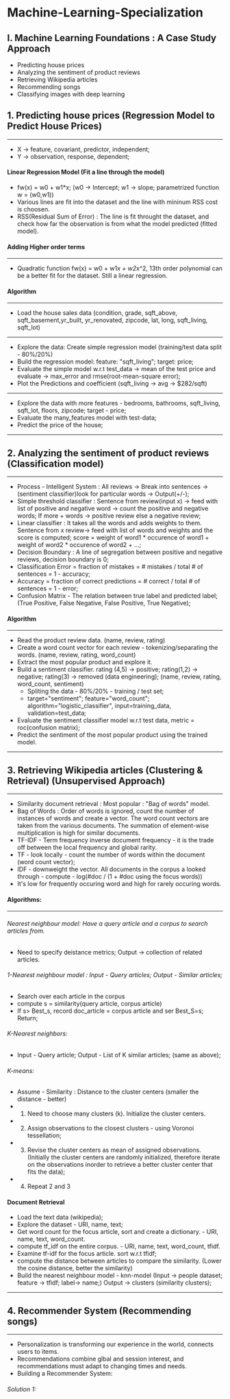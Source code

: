 # Machine-Learning-Specialization

## I. Machine Learning Foundations : A Case Study Approach
* Predicting house prices
* Analyzing the sentiment of product reviews
* Retrieving Wikipedia articles
* Recommending songs
* Classifying images with deep learning

## 1. Predicting house prices (Regression Model to Predict House Prices)
-------------------------------------------------------------------------
* X -> feature, covariant, predictor, independent;
* Y -> observation, response, dependent;

#### Linear Regression Model (Fit a line through the model)
* fw(x) = w0 + w1*x; (w0 -> Intercept; w1 -> slope; parametrized function w = (w0,w1))
* Various lines are fit into the dataset and the line with mininum RSS cost is choosen.
* RSS(Residual Sum of Error) : The line is fit throught the dataset, and check how far the observation is from what the model predicted (fitted model).

#### Adding Higher order terms
--------------------------------
* Quadratic function fw(x) = w0 + w1*x + w2*x^2, 13th order polynomial can be a better fit for the dataset. Still a linear regression.

#### Algorithm
---------------
* Load the house sales data (condition, grade, sqft_above, sqft_basement,yr_built, yr_renovated, zipcode, lat, long, sqft_living, sqft_lot)
---------
* Explore the data: Create simple regression model (training/test data split - 80%/20%)
* Build the regression model: feature: "sqft_living"; target: price;
* Evaluate the simple model w.r.t test_data -> mean of the test price and evaluate -> max_error and rmse(root-mean-square error);
* Plot the Predictions and coefficient (sqft_living -> avg -> $282/sqft)
--------
* Explore the data with more features - bedrooms, bathrooms, sqft_living, sqft_lot, floors, zipcode; target - price;
* Evaluate the many_features model with test-data;
* Predict the price of the house;
-------------------------------------------------------------------------
## 2. Analyzing the sentiment of product reviews (Classification model)
-------------------------------------------------------------------------
* Process - Intelligent System : All reviews -> Break into sentences -> (sentiment classifier)look for particular words -> Output(+/-);
* Simple threshold classifier : Sentence from review(input x) -> feed with list of positive and negative word -> count the positive and negative words; If more + words -> positive review else a negative review;
* Linear classifier : It takes all the words and adds weights to them. Sentence from x review-> feed with list of words and weights and the score is computed; score = weight of word1 * occurence of word1 + weight of word2 * occurence of word2 + ...;
* Decision Boundary : A line of segregation between positive and negative reviews, decision boundary is 0;
* Classification Error = fraction of mistakes = # mistakes / total # of sentences = 1 - accuracy;
* Accuracy = fraction of correct predictions = # correct / total # of sentences = 1 - error;
* Confusion Matrix - The relation between true label and predicted label; (True Positive, False Negative, False Positive, True Negative);

#### Algorithm
--------------------
* Read the product review data. (name, review, rating)
* Create a word count vector for each review - tokenizing/separating the words. (name, review, rating, word_count)
* Extract the most popular product and explore it.
* Build a sentiment classifier. rating (4,5) -> positive; rating(1,2) -> negative; rating(3) -> removed (data engineering); (name, review, rating, word_count, sentiment)
  * Spliting the data - 80%/20% - training / test set;
  * target="sentiment"; feature="word_count"; algorithm="logistic_classifier", input=training_data, validation=test_data;
* Evaluate the sentiment classifier model w.r.t test data, metric = roc(confusion matrix);
* Predict the sentiment of the most popular product using the trained model.

-------------------------------
## 3. Retrieving Wikipedia articles (Clustering & Retrieval) (Unsupervised Approach)
-------------------------------
* Similarity document retrieval : Most popular : "Bag of words" model.
* Bag of Words : Order of words is ignored, count the number of instances of words and create a vector. The word count vectors are taken from the various documents. The summation of element-wise multiplication is high for similar documents.
* TF-IDF - Term frequency inverse document frequency - it is the trade off between the local frequency and global rarity.
* TF - look locally - count the number of words within the document (word count vector);
* IDF - downweight the vector. All documents in the corpus a looked through - compute - log(#doc / (1 + #doc using the focus words))
* It's low for frequently occuring word and high for rarely occuring words.

#### Algorithms:
-------------------
###### Nearest neighbour model: Have a query article and a corpus to search articles from.
* Need to specify deistance metrics; Output -> collection of related articles.
###### 1-Nearest neighbour model : Input - Query articles; Output - Similar articles; 
* Search over each article in the corpus  
* compute s = similarity(query article, corpus article)
* If s> Best_s, record doc_article = corpus article and ser Best_S=s; Return;
###### K-Nearest neighbors:
* Input - Query article; Output - List of K similar articles; (same as above);
###### K-means:
* Assume - Similarity : Distance to the cluster centers (smaller the distance - better)
* 1. Need to choose many clusters (k). Initialize the cluster centers.
* 2. Assign observations to the closest clusters - using Voronoi tessellation;
* 3. Revise the cluster centers as mean of assigned observations. (Initially the cluster centers are randomly initialized, therefore iterate on the observations inorder to retrieve a better cluster center that fits the data);
* 4. Repeat 2 and 3

#### Document Retrieval
* Load the text data (wikipedia);
* Explore the dataset - URI, name, text;
* Get word count for the focus article, sort and create a dictionary. - URI, name, text, word_count.
* compute tf_idf on the entire corpus. - URI, name, text, word_count, tfidf.
* Examine tf-idf for the focus article. sort w.r.t tfidf;
* compute the distance between articles to compare the similarity. (Lower the cosine distance, better the similarity)
* Build the nearest neighbour model - knn-model (Input -> people dataset; feature -> tfidf; label-> name;) Output -> clusters (similarity clusters);

-------------------------------
## 4. Recommender System (Recommending songs)
-------------------------------
* Personalization is transforming our experience in the world, connects users to items.
* Recommendations combine glbal and session interest, and recommendations must adapt to changing times and needs.
* Building a Recommender System:
###### Solution 1:



























